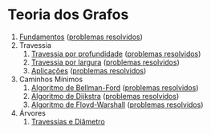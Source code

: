 Teoria dos Grafos
=================

1. [Fundamentos](slides/FT-1/FT-1.pdf) ([problemas resolvidos](problems/FT-1/FT-1.pdf))
1. Travessia
    1. [Travessia por profundidade](slides/STV-1/STV-1.pdf) ([problemas resolvidos](problems/STV-1/STV-1.pdf))
    1. [Travessia por largura](slides/STV-2/STV-2.pdf) ([problemas resolvidos](problems/STV-2/STV-2.pdf))
    1. [Aplicações](slides/STV-3/STV-3.pdf) ([problemas resolvidos](problems/STV-3/STV-3.pdf))
1. Caminhos Mínimos
    1. [Algoritmo de Bellman-Ford](slides/SSP-1/SSP-1.pdf) ([problemas resolvidos](problems/SSP-1/SSP-1.pdf))
    1. [Algoritmo de Dijkstra](slides/SSP-2/SSP-2.pdf) ([problemas resolvidos](problems/SSP-2/SSP-2.pdf))
    1. [Algoritmo de Floyd-Warshall](slides/SSP-3/SSP-3.pdf) ([problemas resolvidos](problems/SSP-3/SSP-3.pdf))
1. Árvores
    1. [Travessias e Diâmetro](slides/TR-1/TR-1.pdf)
